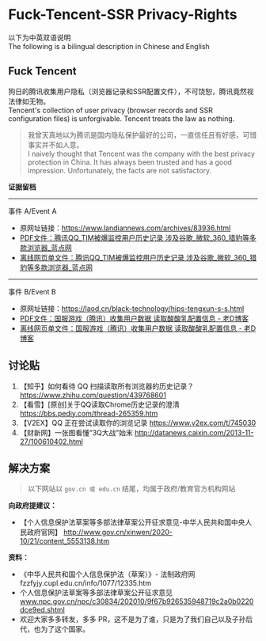 # Fuck-Tencent-SSR  Privacy-Rights
以下为中英双语说明<br/>
The following is a bilingual description in Chinese and English<br/>

## Fuck Tencent 
狗日的腾讯收集用户隐私（浏览器记录和SSR配置文件），不可饶恕，腾讯竟然视法律如无物。<br/>
Tencent's collection of user privacy (browser records and SSR configuration files) is unforgivable. Tencent treats the law as nothing.<br/>

> 我曾天真地以为腾讯是国内隐私保护最好的公司，一直信任且有好感，可惜事实并不如人意。<br/>
> I naively thought that Tencent was the company with the best privacy protection in China. It has always been trusted and has a good impression. Unfortunately, the facts are not satisfactory.<br/>

**证据留档**

<hr/>
事件 A/Event A

 - 原网址链接：https://www.landiannews.com/archives/83936.html
 - [PDF文件：腾讯QQ_TIM被爆监控用户历史记录 涉及谷歌_微软_360_猎豹等多款浏览器_蓝点网](./腾讯QQ_TIM被爆监控用户历史记录%20涉及谷歌_微软_360_猎豹等多款浏览器_蓝点网.pdf)
 - [离线网页单文件：腾讯QQ_TIM被爆监控用户历史记录 涉及谷歌_微软_360_猎豹等多款浏览器_蓝点网](./腾讯QQ_TIM被爆监控用户历史记录%20涉及谷歌_微软_360_猎豹等多款浏览器_蓝点网.html)

<hr/>
事件 B/Event B

 - 原网址链接：https://laod.cn/black-technology/hips-tengxun-s-s.html
 - [PDF文件：国服游戏（腾讯）收集用户数据 读取酸酸乳配置信息 - 老D博客](./国服游戏（腾讯）收集用户数据%20读取酸酸乳配置信息%20-%20老D博客.pdf)
 - [离线网页单文件：国服游戏（腾讯）收集用户数据 读取酸酸乳配置信息 - 老D博客](./国服游戏（腾讯）收集用户数据%20读取酸酸乳配置信息%20-%20老D博客.html)


## 讨论贴
1. 【知乎】如何看待 QQ 扫描读取所有浏览器的历史记录？ https://www.zhihu.com/question/439768601
2. 【看雪】[原创]关于QQ读取Chrome历史记录的澄清 https://bbs.pediy.com/thread-265359.htm
3. 【V2EX】QQ 正在尝试读取你的浏览记录 https://www.v2ex.com/t/745030
4. 【财新网】一张图看懂“3Q大战”始末 http://datanews.caixin.com/2013-11-27/100610402.html

## 解决方案
> 以下网站以 `gov.cn 或 edu.cn` 结尾，均属于政府/教育官方机构网站

**向政府提建议：**
 - 【个人信息保护法草案等多部法律草案公开征求意见-中华人民共和国中央人民政府官网】 http://www.gov.cn/xinwen/2020-10/21/content_5553138.htm

**资料：**
 - 《中华人民共和国个人信息保护法（草案）》- 法制政府网  fzzfyjy.cupl.edu.cn/info/1077/12335.htm
 - 个人信息保护法草案等多部法律草案公开征求意见 www.npc.gov.cn/npc/c30834/202010/9f67b926535948719c2a0b0220dce9ed.shtml
 - 欢迎大家多多转发，多多 PR，这不是为了谁，只是为了我们自己以及子孙后代，也为了这个国家。

